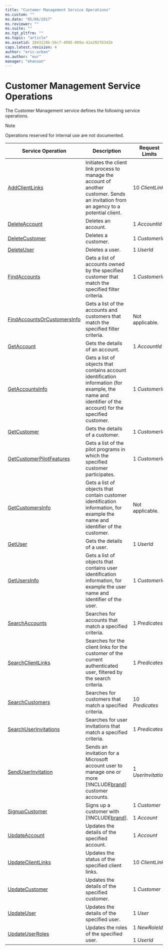```yaml
---
title: "Customer Management Service Operations"
ms.custom: ""
ms.date: "05/06/2017"
ms.reviewer: ""
ms.suite: ""
ms.tgt_pltfrm: ""
ms.topic: "article"
ms.assetid: 2843120b-56c7-4995-809a-42a292f8342b
caps.latest.revision: 4
author: "eric-urban"
ms.author: "eur"
manager: "ehansen"
---
```

# Customer Management Service Operations
The Customer Management service defines the following service operations.

> [!NOTE]
> Operations reserved for internal use are not documented.

|Service Operation|Description|Request Limits|
|---------------------|---------------|------------------|
|[AddClientLinks](../customer-api/addclientlinks-service-operation.md)|Initiates the client link process to manage the account of another customer. Sends an invitation from an agency to a potential client.|10 *ClientLink*|
|[DeleteAccount](../customer-api/deleteaccount-service-operation.md)|Deletes an account.|1 *AccountId*|
|[DeleteCustomer](../customer-api/deletecustomer-service-operation.md)|Deletes a customer.|1 *CustomerId*|
|[DeleteUser](../customer-api/deleteuser-service-operation.md)|Deletes a user.|1 *UserId*|
|[FindAccounts](../customer-api/findaccounts-service-operation.md)|Gets a list of accounts owned by the specified customer that match the specified filter criteria.|1 *CustomerId*|
|[FindAccountsOrCustomersInfo](../customer-api/findaccountsorcustomersinfo-service-operation.md)|Gets a list of the accounts and customers that match the specified filter criteria.|Not applicable.|
|[GetAccount](../customer-api/getaccount-service-operation.md)|Gets the details of an account.|1 *AccountId*|
|[GetAccountsInfo](../customer-api/getaccountsinfo-service-operation.md)|Gets a list of objects that contains account identification information (for example, the name and identifier of the account) for the specified customer.|1 *CustomerId*|
|[GetCustomer](../customer-api/getcustomer-service-operation.md)|Gets the details of a customer.|1 *CustomerId*|
|[GetCustomerPilotFeatures](../customer-api/getcustomerpilotfeatures-service-operation.md)|Gets a list of the pilot programs in which the specified customer participates.|1 *CustomerId*|
|[GetCustomersInfo](../customer-api/getcustomersinfo-service-operation.md)|Gets a list of objects that contain customer identification information, for example the name and identifier of the customer.|Not applicable.|
|[GetUser](../customer-api/getuser-service-operation.md)|Gets the details of a user.|1 *UserId*|
|[GetUsersInfo](../customer-api/getusersinfo-service-operation.md)|Gets a list of objects that contains user identification information, for example the user name and identifier of the user.|1 *CustomerId*|
|[SearchAccounts](../customer-api/searchaccounts-service-operation.md)|Searches for accounts that match a specified criteria.|1 *Predicates*|
|[SearchClientLinks](../customer-api/searchclientlinks-service-operation.md)|Searches for the client links for the customer of the current authenticated user, filtered by the search criteria.|1 *Predicates*|
|[SearchCustomers](../customer-api/searchcustomers-service-operation.md)|Searches for customers that match a specified criteria.|10 *Predicates*|
|[SearchUserInvitations](../customer-api/searchuserinvitations-service-operation.md)|Searches for user invitations that match a specified criteria.|1 *Predicates*|
|[SendUserInvitation](../customer-api/senduserinvitation-service-operation.md)|Sends an invitation for  a Microsoft account user to manage one or more [!INCLUDE[brand](../customer-api/includes/brand.md)] customer accounts.|1 *UserInvitation*|
|[SignupCustomer](../customer-api/signupcustomer-service-operation.md)|Signs up a customer with [!INCLUDE[brand](../customer-api/includes/brand.md)].|1 *Customer*<br /><br />1 *Account*|
|[UpdateAccount](../customer-api/updateaccount-service-operation.md)|Updates the details of the specified account.|1 *Account*|
|[UpdateClientLinks](../customer-api/updateclientlinks-service-operation.md)|Updates the status of the specified client links.|10 *ClientLink*|
|[UpdateCustomer](../customer-api/updatecustomer-service-operation.md)|Updates the details of the specified customer.|1 *Customer*|
|[UpdateUser](../customer-api/updateuser-service-operation.md)|Updates the details of the specified user.|1 *User*|
|[UpdateUserRoles](../customer-api/updateuserroles-service-operation.md)|Updates the roles of the specified user.|1 *NewRoleId*<br /><br />1 *UserId*|
